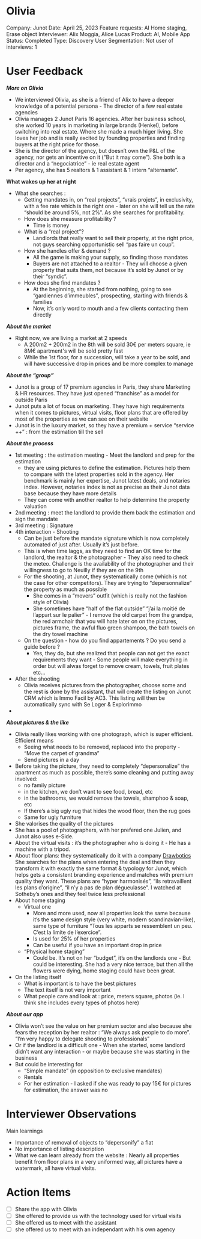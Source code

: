 # Olivia

Company: Junot
Date: April 25, 2023
Feature requests: AI Home staging, Erase object
Interviewer: Alix Moggia, Alice Lucas
Product: AI, Mobile App
Status: Completed
Type: Discovery
User Segmentation: Not user
of interviews: 1

# User Feedback

***More on Olivia***

- We interviewed Olivia, as she is a friend of Alix to have a deeper knowledge of a potential persona - The director of a few real estate agencies
- Olivia manages 2 Junot Paris 16 agencies. After her business school, she worked 10 years in marketing in large brands (Henkel), before switching into real estate. Where she made a much higer living. She loves her job and is really excited by founding properties and finding buyers at the right price for those.
- She is the director of the agency, but doesn’t own the P&L of the agency, nor gets an incentive on it (”But it may come”). She both is a director and a “negociatrice” - ie real estate agent
- Per agency, she has 5 realtors & 1 assistant & 1 intern “alternante”.

**What wakes up her at night**

- What she searches :
    - Getting mandates in, on “real projects”, “vrais projets”, in exclusivity, with a fee rate which is the right one - later on she will tell us the rate “should be around 5%, not 2%”. As she searches for profitability.
    - How does she measure profitability ?
        - Time is money
    - What is a “real project”?
        - Landlords that really want to sell their property, at the right price, not guys searching opportunistic sell “pas faire un coup”.
    - How she handles offer & demand ?
        - All the game is making your supply, so finding those mandates
        - Buyers are not attached to a realtor - They will choose a given property that suits them, not because it’s sold by Junot or by their “syndic”.
    - How does she find mandates ?
        - At the beginning, she started from nothing, going to see “gardiennes d’immeubles”, prospecting, starting with friends & families
        - Now, it’s only word to mouth and a few clients contacting them directly
        

***About the market***

- Right now, we are living a market at 2 speeds
    - A 200m2 + 200m2 in the 8th will be sold 30€ per meters square, ie 8M€ apartment's will be sold pretty fast
    - While the 1st floor, for a succession, will take a year to be sold, and will have successive drop in prices and be more complex to manage

***About the “group”***

- Junot is a group of 17 premium agencies in Paris, they share Marketing & HR resources. They have just opened “franchise” as a model for outside Paris
- Junot puts a lot of focus on marketing. They have high requirements when it comes to pictures, virtual visits, floor plans that are offered by most of the properties as we can see on their website
- Junot is in the luxury market, so they have a premium + service “service ++” : from the estimation till the sell

***About the process***

- 1st meeting : the estimation meeting - Meet the landlord and prep for the estimation
    - they are using pictures to define the estimation. Pictures help them to compare with the latest properties sold in the agency. Her benchmark is mainly her expertise, Junot latest deals, and  notaries index. However, notaries index is not as precise as their Junot data base because they have more details
    - They can come with another realtor to help determine the property valuation
- 2nd meeting : meet the landlord to provide them back the estimation and sign the mandate
- 3rd meeting : Signature
- 4th interaction - Shooting
    - Can be just before the mandate signature which is now completely automated of just after. Usually it’s just before.
    - This is when time laggs, as they need to find an OK time for the landlord, the realtor & the photographer - They also need to check the meteo. Challenge is the availability of the photographer and their willingness to go to Neuilly if they are on the 9th
    - For the shooting, at Junot, they systematically come (which is not the case for other competitors). They are trying to “depersonnalize” the property as much as possible
        - She comes in a “movers” outfit (which is really not the fashion style of Olivia)
        - She sometimes have “half of the flat outside” “j’ai la moitié de l’appart sur le palier” - I remove the old carpet from the grandpa, the red armchair that you will hate later on on the pictures, pictures frame, the awful fluo green shampoo, the bath towels on the dry towel machine
    - On the question - how do you find appartements ? Do you send a guide before ?
        - Yes, they do, but she realized that people can not get the exact requirements they want - Some people will make everything in order but will alwas forget to remove cream, towels, fruit plates etc…
- After the shooting
    - Olivia receives pictures from the photographer, choose some and the rest is done by the assistant, that will create the listing on Junot CRM which is Immo Facil by AC3. This listing will then be automatically sync with Se Loger & Explorimmo
- 

***About pictures & the like***

- Olivia really likes working with one photograph, which is super efficient. Efficient means
    - Seeing what needs to be removed, replaced into the property - “Move the carpet of grandma”
    - Send pictures in a day
- Before taking the picture, they need to completely “depersonalize” the apartment as much as possible, there’s some cleaning and putting away involved:
    - no family picture
    - in the kitchen, we don’t want to see food, bread, etc
    - in the bathrooms, we would remove the towels, shamphoo & soap, etc
    - If there’s a big ugly rug that hides the wood floor, then the rug goes
    - Same for ugly furniture
- She valorises the quality of the pictures
- She has a pool of photographers, with her prefered one Julien, and Junot also uses e-Side.
- About the virtual visits : it’s the photographer who is doing it  - He has a machine with a tripod.
- About floor plans: they systematically do it with a company [Drawbotics](https://blog.drawbotics.com/) She searches for the plans when entering the deal and then they transform it with exactly the same format & typology for Junot, which helps gets a consistent branding experience and matches with premium quality they want. These plans are “hyper harmonisés”, “ils retravaillent les plans d’origine”, “il n’y a pas de plan dégueulasse”. I watched at Sotheby’s ones and they feel twice less professional
- About home staging
    - Virtual one
        - More and more used, now all properties look the same because it’s the same design style (very white, modern scandinavian-like), same type of furniture “Tous les apparts se ressemblent un peu. C’est la limite de l’exercice”.
        - Is used for 25% of her properties
        - Can be useful if you have an important drop in price
    - “Physical home staging”
        - Could be. It’s not on her “budget”, it’s on the landlords one - But could be interesting. She had a very nice terrace, but then all the flowers were dying, home staging could have been great.
- On the listing itself
    - What is important is to have the best pictures
    - The text itself is not very important
    - What people care and look at : price, meters square, photos (ie. I think she includes every types of photos here)

***About our app***

- Olivia won’t see the value on her premium sector and also because she fears the reception by her realtor : “We always ask people to do more”. “I’m very happy to delegate shooting to professionals”
- Or if the landlord is a difficult one - When she started, some landlord didn’t want any interaction - or maybe because she was starting in the business
- But could be interesting for
    - “Simple mandate” (in opposition to exclusive mandates)
    - Rentals
    - For her estimation - I asked if she was ready to pay 15€ for pictures for estimation, the answer was no

# Interviewer Observations

Main learnings

- Importance of removal of objects to “depersonify” a flat
- No importance of listing description
- What we can learn already from the website : Nearly all properties benefit from floor plans in a very uniformed way, all pictures have a watermark, all have virtual visits.

# Action Items

- [ ]  Share the app with Olivia
- [ ]  She offered to provide us with the technology used for virtual visits
- [ ]  She offered us to meet with the assistant
- [ ]  she offered us to meet with an independant with his own agency